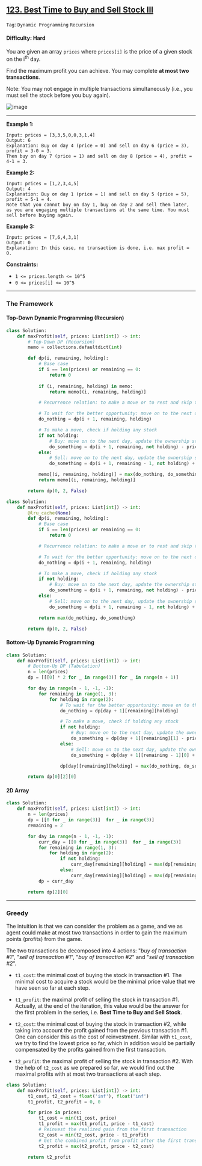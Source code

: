 ## [123. Best Time to Buy and Sell Stock III](https://leetcode.com/problems/best-time-to-buy-and-sell-stock-iii/)

```Tag```: ```Dynamic Programming``` ```Recursion```

#### Difficulty: Hard

You are given an array ```prices``` where ```prices[i]``` is the price of a given stock on the i<sup>th</sup> day.

Find the maximum profit you can achieve. You may complete __at most two transactions__.

Note: You may not engage in multiple transactions simultaneously (i.e., you must sell the stock before you buy again).

![image](https://user-images.githubusercontent.com/35042430/221339310-1bfcad3c-7549-4ea0-97eb-4510ace92b0f.png)

---

__Example 1:__
```
Input: prices = [3,3,5,0,0,3,1,4]
Output: 6
Explanation: Buy on day 4 (price = 0) and sell on day 6 (price = 3), profit = 3-0 = 3.
Then buy on day 7 (price = 1) and sell on day 8 (price = 4), profit = 4-1 = 3.
```

__Example 2:__
```
Input: prices = [1,2,3,4,5]
Output: 4
Explanation: Buy on day 1 (price = 1) and sell on day 5 (price = 5), profit = 5-1 = 4.
Note that you cannot buy on day 1, buy on day 2 and sell them later, as you are engaging multiple transactions at the same time. You must sell before buying again.
```

__Example 3:__
```
Input: prices = [7,6,4,3,1]
Output: 0
Explanation: In this case, no transaction is done, i.e. max profit = 0.
```

__Constraints:__

- ```1 <= prices.length <= 10^5```
- ```0 <= prices[i] <= 10^5```

---

### The Framework

#### Top-Down Dynamic Programming (Recursion)

```Python
class Solution:
    def maxProfit(self, prices: List[int]) -> int:
        # Top-Down DP (Recursion)
        memo = collections.defaultdict(int)

        def dp(i, remaining, holding):
            # Base case
            if i == len(prices) or remaining == 0:
                return 0
            
            if (i, remaining, holding) in memo:
                return memo[(i, remaining, holding)]

            # Recurrence relation: to make a move or to rest and skip the current ith day

            # To wait for the better opportunity: move on to the next day, keep current status
            do_nothing = dp(i + 1, remaining, holding)

            # To make a move, check if holding any stock
            if not holding:
                # Buy: move on to the next day, update the ownership status, pay the price at ith day
                do_something = dp(i + 1, remaining, not holding) - prices[i]
            else:
                # Sell: move on to the next day, update the ownership status, decrement transaction by 1, take profit
                do_something = dp(i + 1, remaining - 1, not holding) + prices[i]

            memo[(i, remaining, holding)] = max(do_nothing, do_something)
            return memo[(i, remaining, holding)]

        return dp(0, 2, False)
```

```Python
class Solution:
    def maxProfit(self, prices: List[int]) -> int:
        @lru_cache(None)
        def dp(i, remaining, holding):
            # Base case
            if i == len(prices) or remaining == 0:
                return 0

            # Recurrence relation: to make a move or to rest and skip the current ith day

            # To wait for the better opportunity: move on to the next day, keep current status
            do_nothing = dp(i + 1, remaining, holding)

            # To make a move, check if holding any stock
            if not holding:
                # Buy: move on to the next day, update the ownership status, pay the price at ith day
                do_something = dp(i + 1, remaining, not holding) - prices[i]
            else:
                # Sell: move on to the next day, update the ownership status, decrement transaction by 1, take profit
                do_something = dp(i + 1, remaining - 1, not holding) + prices[i]

            return max(do_nothing, do_something)

        return dp(0, 2, False)
```

#### Bottom-Up Dynamic Programming

```Python
class Solution:
    def maxProfit(self, prices: List[int]) -> int:
        # Bottom-Up DP (Tabulation)
        n = len(prices)
        dp = [[[0] * 2 for _ in range(3)] for _ in range(n + 1)]

        for day in range(n - 1, -1, -1):
            for remaining in range(1, 3):
                for holding in range(2):
                    # To wait for the better opportunity: move on to the next day, keep current status
                    do_nothing = dp[day + 1][remaining][holding]

                    # To make a move, check if holding any stock
                    if not holding:
                        # Buy: move on to the next day, update the ownership status, pay the price at ith day
                        do_something = dp[day + 1][remaining][1] - prices[day]
                    else:
                        # Sell: move on to the next day, update the ownership status, decrement transaction by 1, take profit
                        do_something = dp[day + 1][remaining - 1][0] + prices[day]

                    dp[day][remaining][holding] = max(do_nothing, do_something)

        return dp[0][2][0]
```

#### 2D Array

```Python
class Solution:
    def maxProfit(self, prices: List[int]) -> int:
        n = len(prices)
        dp = [[0 for _ in range(3)]  for _ in range(3)]
        remaining = 2

        for day in range(n - 1, -1, -1):
            curr_day = [[0 for _ in range(3)]  for _ in range(3)]
            for remaining in range(1, 3):
                for holding in range(2):
                    if not holding:
                        curr_day[remaining][holding] = max(dp[remaining][holding], dp[remaining][1] - prices[day])
                    else:
                        curr_day[remaining][holding] = max(dp[remaining][holding], dp[remaining - 1][0] + prices[day])
            dp = curr_day

        return dp[2][0]
```

---

### Greedy

The intuition is that we can consider the problem as a game, and we as agent could make at most two transactions in order to gain the maximum points (profits) from the game.

The two transactions be decomposed into 4 actions: "_buy of transaction #1_", "_sell of transaction #1_", "_buy of transaction #2_" and "_sell of transaction #2_".

- ```t1_cost```: the minimal cost of buying the stock in transaction #1. The minimal cost to acquire a stock would be the minimal price value that we have seen so far at each step.

- ```t1_profit```: the maximal profit of selling the stock in transaction #1. Actually, at the end of the iteration, this value would be the answer for the first problem in the series, i.e. __Best Time to Buy and Sell Stock__.

- ```t2_cost```: the minimal cost of buying the stock in transaction #2, while taking into account the profit gained from the previous transaction #1. One can consider this as the cost of reinvestment. Similar with ```t1_cost```, we try to find the lowest price so far, which in addition would be partially compensated by the profits gained from the first transaction.

- ```t2_profit```: the maximal profit of selling the stock in transaction #2. With the help of ```t2_cost``` as we prepared so far, we would find out the maximal profits with at most two transactions at each step.

```Python
class Solution:
    def maxProfit(self, prices: List[int]) -> int:
        t1_cost, t2_cost = float('inf'), float('inf')
        t1_profit, t2_profit = 0, 0

        for price in prices:
            t1_cost = min(t1_cost, price)
            t1_profit = max(t1_profit, price - t1_cost)
            # Reinvest the realized gain from the first transaction
            t2_cost = min(t2_cost, price - t1_profit)
            # Get the combined profit from profit after the first transaction less the cost for second transaction
            t2_profit = max(t2_profit, price - t2_cost)

        return t2_profit

```
